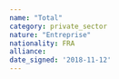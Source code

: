```yaml
---
name: "Total"
category: private_sector
nature: "Entreprise"
nationality: FRA
alliance: 
date_signed: '2018-11-12'
---
```

    